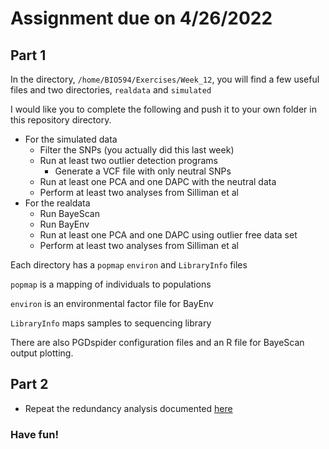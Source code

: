 # Assignment due on 4/26/2022


## Part 1
In the directory, `/home/BIO594/Exercises/Week_12`, you will find a few useful files and two directories, `realdata` and `simulated`

I would like you to complete the following and push it to your own folder in this repository directory.

* For the simulated data
  * Filter the SNPs (you actually did this last week)
  * Run at least two outlier detection programs
    * Generate a VCF file with only neutral SNPs
  * Run at least one PCA and one DAPC with the neutral data
  * Perform at least two analyses from Silliman et al
* For the realdata
  * Run BayeScan
  * Run BayEnv
  * Run at least one PCA and one DAPC using outlier free data set
  * Perform at least two analyses from Silliman et al	
    
Each directory has a `popmap` `environ` and `LibraryInfo` files

`popmap` is a mapping of individuals to populations

`environ` is an environmental factor file for BayEnv

`LibraryInfo` maps samples to sequencing library

There are also PGDspider configuration files and an R file for BayeScan output plotting.


## Part 2

* Repeat the redundancy analysis documented [here](https://github.com/Tom-Jenkins/seascape_rda_tutorial)

### Have fun!


